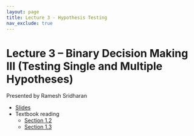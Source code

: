 ```yaml
---
layout: page
title: Lecture 3 - Hypothesis Testing
nav_exclude: true
---
```


# Lecture 3 – Binary Decision Making III (Testing Single and Multiple Hypotheses)

Presented by Ramesh Sridharan

- [Slides](https://docs.google.com/presentation/d/1TdxHyAZFJvociXaxCFZD4wjAu5ACNDWiemOr56d-szM/edit?usp=sharing)
- Textbook reading
  - [Section 1.2](https://data102.org/ds-102-book/content/chapters/01/02_hypothesis_testing.html)
  - [Section 1.3](https://data102.org/ds-102-book/content/chapters/01/03_multiple_tests.html)
